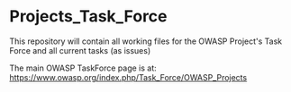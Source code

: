 Projects_Task_Force
===================

This repository will contain all working files for the OWASP Project's Task Force and all current tasks (as issues)


The main OWASP TaskForce page is at: https://www.owasp.org/index.php/Task_Force/OWASP_Projects
